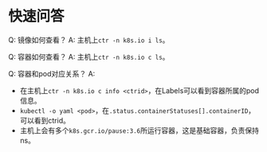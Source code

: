 # 快速问答

Q: 镜像如何查看？
A: 主机上`ctr -n k8s.io i ls`。

Q: 容器如何查看？
A: 主机上`ctr -n k8s.io c ls`。

Q: 容器和pod对应关系？
A:
- 在主机上`ctr -n k8s.io c info <ctrid>`，在Labels可以看到容器所属的pod信息。
- `kubectl -o yaml <pod>`，在`.status.containerStatuses[].containerID`，可以看到ctrid。
- 主机上会有多个`k8s.gcr.io/pause:3.6`所运行容器，这是基础容器，负责保持ns。
